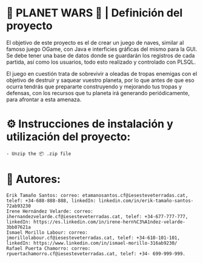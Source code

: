 # 👾 PLANET WARS 👾 | Definición del proyecto

El objetivo de este proyecto es el de crear un juego de naves, similar al famoso juego OGame, con Java e interficies gráficas del mismo para la GUI. Se debe tener una base de datos donde se guardarán los registros de cada partida, así como los usuarios, todo esto realizado y controlado con PLSQL.

El juego en cuestión trata de sobrevivir a oleadas de tropas enemigas con el objetivo de destruir y saquear vuestro planeta, por lo que antes de que eso ocurra tendrás que prepararte construyendo y mejorando tus tropas y defensas, con los recursos que tu planeta irá generando periódicamente, para afrontar a esta amenaza.


# ⚙️ Instrucciones de instalación y utilización del proyecto:

    - Unzip the 📦 .zip file



# 📖 Autores:

    Erik Tamaño Santos: correo: etamanosantos.cf@iesesteveterradas.cat, telef: +34-688-888-888, linkedIn: linkedin.com/in/erik-tamaño-santos-72ab93230
    Irene Hernández Velarde: correo: ihernandezvelarde.cf@iesesteveterradas.cat, telef: +34-677-777-777, linkedIn: https://es.linkedin.com/in/irene-hern%C3%A1ndez-velarde-3bb07621a
    Ismael Morillo Labour: correo: jmorillolabour.cf@iesesteveterradas.cat, telef: +34-610-101-101, linkedIn: https://www.linkedin.com/in/ismael-morillo-316ab9230/
    Rafael Puerta Chamorro: correo: rpuertachamorro.cf@iesesteveterradas.cat, telef: +34- 699-999-999.

